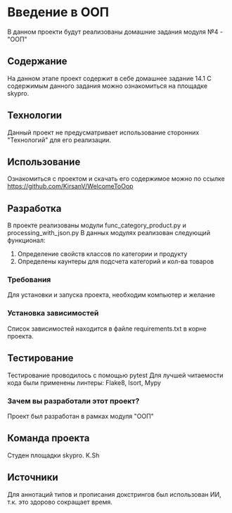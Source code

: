 # Введение в ООП
В данном проекти будут реализованы домашние задания модуля №4 - "ООП"
## Содержание
На данном этапе проект содержит в себе домашнее задание 14.1
С содержимым данного задания можно ознакомиться на площадке skypro.
## Технологии
Данный проект не предусматривает использование сторонних "Технологий"
для его реализации.
## Использование
Ознакомиться с проектом и скачать его содержимое можно по ссылке https://github.com/KirsanV/WelcomeToOop
## Разработка
В проекте реализованы модули func_category_product.py и processing_with_json.py
В данных модулях реализован следующий функционал:
1) Определение свойств классов по категории и продукту 
2) Определены каунтеры для подсчета категорий и кол-ва товаров
### Требования
Для установки и запуска проекта, необходим компьютер и желание
### Установка зависимостей
Список зависимостей находится в файле requirements.txt  в корне проекта.

## Тестирование
Тестирование проводилось с помощью pytest
Для лучшей читаемости кода были применены линтеры: Flake8, Isort, Mypy

### Зачем вы разработали этот проект?
Проект был разработан в рамках модуля "ООП"


## Команда проекта
Студен площадки skypro.
K.Sh

## Источники
Для аннотаций типов и прописания докстрингов был использован ИИ, т.к.
это здорово сокращает время.